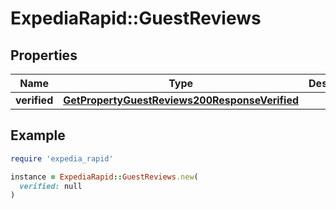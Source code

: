 # ExpediaRapid::GuestReviews

## Properties

| Name | Type | Description | Notes |
| ---- | ---- | ----------- | ----- |
| **verified** | [**GetPropertyGuestReviews200ResponseVerified**](GetPropertyGuestReviews200ResponseVerified.md) |  | [optional] |

## Example

```ruby
require 'expedia_rapid'

instance = ExpediaRapid::GuestReviews.new(
  verified: null
)
```

